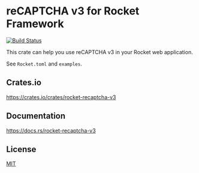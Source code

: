 reCAPTCHA v3 for Rocket Framework
====================

[![Build Status](https://travis-ci.org/magiclen/rocket-recaptcha-v3.svg?branch=master)](https://travis-ci.org/magiclen/rocket-recaptcha-v3)

This crate can help you use reCAPTCHA v3 in your Rocket web application.

See `Rocket.toml` and `examples`.

## Crates.io

https://crates.io/crates/rocket-recaptcha-v3

## Documentation

https://docs.rs/rocket-recaptcha-v3

## License

[MIT](LICENSE)